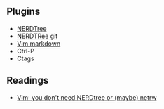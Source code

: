 ## Plugins

- [NERDTree](https://github.com/scrooloose/nerdtree)
- [NERDTRee git](https://github.com/Xuyuanp/nerdtree-git-plugin)
- [Vim markdown](https://github.com/gabrielelana/vim-markdown.git)
- Ctrl-P
- Ctags

## Readings

- [Vim: you don't need NERDtree or (maybe) netrw](https://shapeshed.com/vim-netrw/)
